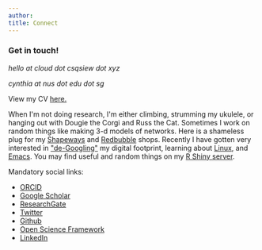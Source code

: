 ```yaml
---
author: 
title: Connect
---
```


### Get in touch!

_hello at cloud dot csqsiew dot xyz_   

_cynthia at nus dot edu dot sg_

View my CV [here.](https://osf.io/j2cph)    

When I'm not doing research, I'm either climbing, strumming my ukulele, or hanging out with Dougie the Corgi and Russ the Cat. Sometimes I work on random things like making 3-d models of networks. Here is a shameless plug for my [Shapeways](https://www.shapeways.com/shops/csqsiew) and [Redbubble](https://www.redbubble.com/people/csqsiew) shops. Recently I have gotten very interested in ["de-Googling"](https://e.foundation/) my digital footprint, learning about [Linux](https://elementary.io/), and [Emacs](https://www.gnu.org/software/emacs/). You may find useful and random things on my [R Shiny server](http://r-server.csqsiew.xyz/).  

Mandatory social links:
* [ORCID](http://orcid.org/0000-0003-3384-7374)
* [Google Scholar](https://scholar.google.com/citations?user=CviKcyUAAAAJ&hl=en&oi=ao)
* [ResearchGate](https://www.researchgate.net/profile/Cynthia_Siew)
* [Twitter](https://twitter.com/csqsiew/)
* [Github](https://github.com/csqsiew/)
* [Open Science Framework](https://osf.io/pumq8/) 
* [LinkedIn](https://www.linkedin.com/in/csqsiew/)

